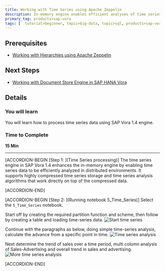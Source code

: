 ```yaml
---
title: Working with Time Series using Apache Zeppelin
description: In-memory engine enables efficient analyses of time series data in distributed environments (SAP Vora 1.4). 
primary_tag: products>sap-vora
tags: [  tutorial>beginner, topic>big-data, topic>sql, products>sap-vora ]
---
```


## Prerequisites  
 - [Working with Hierarchies using Apache Zeppelin](https://www.sap.com/developer/tutorials/vora-ova-zeppelin2.html)


## Next Steps
 - [Working with Document Store Engine in SAP HANA Vora](https://www.sap.com/developer/tutorials/vora-ova-zeppelin7.html)

## Details
### You will learn  
You will learn how to process time series data using SAP Vora 1.4 engine.

### Time to Complete
**15 Min**

---

[ACCORDION-BEGIN [Step 1: ](Time Series processing)]
The time series engine in SAP Vora 1.4 enhances the in-memory engine by enabling time series data to be efficiently analyzed in distributed environments. It supports highly compressed time series storage and time series analysis algorithms that work directly on top of the compressed data.


[ACCORDION-END]

[ACCORDION-BEGIN [Step 2: ](Running notebook 5_Time_Series)]
Select the `5_Time_Series` notebook.

Start off by creating the required partition function and scheme, then follow by creating a table and loading time-series data.
![Start time series](zep5_02_14.jpg)

Continue with the paragraphs as below, doing simple time-series analysis, calculate the advance from a specific point in time.
![Time series analysis](zep5_03_14.jpg)

Next determine the trend of sales over a time period, multi column analysis of Sales-Advertising and overall trend in sales and advertising.
![More time series analysis](zep5_04_14.jpg)


[ACCORDION-END]


